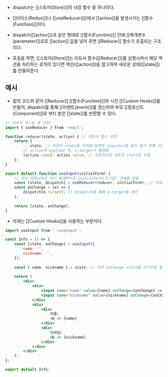 - dispatch는 [[스토어(Store)]]의 내장 함수 중 하나이다.
- [[리덕스(Redux)]]나 [[useReducer()]]에서 [[action]]을 발생시키는 [[함수(Function)]]이다.
- dispatch([[action]])과 같은 형태로 [[함수(Function)]] 안에 [[매개변수(parameter)]]로로 [[action]] 값을 넣어 주면 [[Reducer]] 함수가 호출되는 구조이다.

- 호출을 하면, [[스토어(Store)]]는 리듀서 함수([[Reducer]])를 실행시켜서 해당 액션을 처리하는 로직이 있다면 액션([[action]])을 참고하여 새로운 상태([[state]])를 만들어준다.


## 예시

- 밑의 코드와 같이 [[Reducer]] [[함수(Function)]]와 시킨 [[Custom Hooks]]를 만들어, dispatch를 통해 [[이벤트(event)]]를 갱신하여 부모 [[컴포넌트(Component)]]로 부터 받은 [[state]]를 반환할 수 있다.

```jsx
// 리듀서 커스텀 훅 선언
import { useReducer } from 'react';

function reducer(state, action) { // 리듀서 함수 선언
	return {
		...state, // 이전의 state를 가져옴(일전의 snapshot를 잃지 않기 위해 쓰는 것이 좋음)
		// action에 payload 즉, e.target이 할당됨 
		[action.name]: action.value, // 유동적으로 새로운 state로 만듬
	};
}

export default function useInput(initialForm) { 
	// 부모 컴포넌트로 부터 매개변수로 initialForm(초기값) 객체를 받음
	const [state, dispatch] = useReducer(reducer, initialForm); // 리듀서 함수와 초기값
	const onChange = (e) => {
		dispatch(e.target); // dispatch를 통해 e.target를 갱신
	};
	
	return [state, onChange];
}
```

- 아래는 [[Custom Hooks]]을 사용하는 부분이다.

```jsx
import useInput from './useInput';

const Info = () => {
	const [state, onChange] = useInput({
		name: '',
		nickname: '',
	});
	
	const { name, nickname } = state; // 바뀐 onChange state를 비구조화 할당
	
	return (
		<div>
			<div>
				<input name="name" value={name} onChange={onChange} />
				<input name="nickname" value={nickname} onChange={onChange} />
			</div>
			<div>
				<div>
					이름:
					<b /> {name}
				</div>
				<div>
					닉네임:
					<b /> {nickname}
				</div>
			</div>
		</div>
	);
};

export default Info;
```